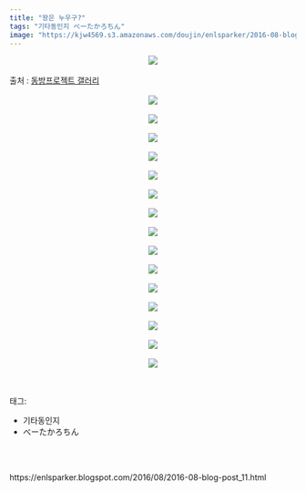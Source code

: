 ```yaml
---
title: "왕은 누우구?"
tags: "기타동인지 べーたかろちん"
image: "https://kjw4569.s3.amazonaws.com/doujin/enlsparker/2016-08-blog-post_11/001.jpg"
---
```

<div class="article">
<div class="post-body entry-content" id="post-body-2828237291616316263" itemprop="description articleBody">
<div class="separator" style="clear: both; text-align: center;">
<img src="{{ site.imgserver3 }}/enlsparker/2016-08-blog-post_11/001.jpg"/></div>
<br/>
<a name="more"></a>출처 : <a href="http://gall.dcinside.com/board/view/?id=touhou&amp;no=3570390&amp;page=158">동방프로젝트 갤러리</a><br/>
<br/>
<div class="separator" style="clear: both; text-align: center;">
<img src="{{ site.imgserver3 }}/enlsparker/2016-08-blog-post_11/002.jpg"/></div>
<br/>
<div class="separator" style="clear: both; text-align: center;">
<img src="{{ site.imgserver3 }}/enlsparker/2016-08-blog-post_11/003.jpg"/></div>
<br/>
<div class="separator" style="clear: both; text-align: center;">
<img src="{{ site.imgserver3 }}/enlsparker/2016-08-blog-post_11/004.jpg"/></div>
<br/>
<div class="separator" style="clear: both; text-align: center;">
<img src="{{ site.imgserver3 }}/enlsparker/2016-08-blog-post_11/005.jpg"/></div>
<br/>
<div class="separator" style="clear: both; text-align: center;">
<img src="{{ site.imgserver3 }}/enlsparker/2016-08-blog-post_11/006.jpg"/></div>
<br/>
<div class="separator" style="clear: both; text-align: center;">
<img src="{{ site.imgserver3 }}/enlsparker/2016-08-blog-post_11/007.jpg"/></div>
<br/>
<div class="separator" style="clear: both; text-align: center;">
<img src="{{ site.imgserver3 }}/enlsparker/2016-08-blog-post_11/008.jpg"/></div>
<br/>
<div class="separator" style="clear: both; text-align: center;">
<img src="{{ site.imgserver3 }}/enlsparker/2016-08-blog-post_11/009.jpg"/></div>
<br/>
<div class="separator" style="clear: both; text-align: center;">
<img src="{{ site.imgserver3 }}/enlsparker/2016-08-blog-post_11/010.jpg"/></div>
<br/>
<div class="separator" style="clear: both; text-align: center;">
<img src="{{ site.imgserver3 }}/enlsparker/2016-08-blog-post_11/011.jpg"/></div>
<br/>
<div class="separator" style="clear: both; text-align: center;">
<img src="{{ site.imgserver3 }}/enlsparker/2016-08-blog-post_11/012.jpg"/></div>
<br/>
<div class="separator" style="clear: both; text-align: center;">
<img src="{{ site.imgserver3 }}/enlsparker/2016-08-blog-post_11/013.jpg"/></div>
<br/>
<div class="separator" style="clear: both; text-align: center;">
<img src="{{ site.imgserver3 }}/enlsparker/2016-08-blog-post_11/014.jpg"/></div>
<br/>
<div class="separator" style="clear: both; text-align: center;">
<img src="{{ site.imgserver3 }}/enlsparker/2016-08-blog-post_11/015.jpg"/></div>
<br/>
<div class="separator" style="clear: both; text-align: center;">
<img src="{{ site.imgserver3 }}/enlsparker/2016-08-blog-post_11/016.jpg"/></div>
<br/>
<div style="clear: both;"></div>
</div></div><br/>
<div class="tagTrail">
<p>태그: </p>
<ul>
<li>기타동인지</li>
<li>べーたかろちん</li>
</ul>
</div><br/>

<br/>
<p id="refer">https://enlsparker.blogspot.com/2016/08/2016-08-blog-post_11.html</p>
<br/>

